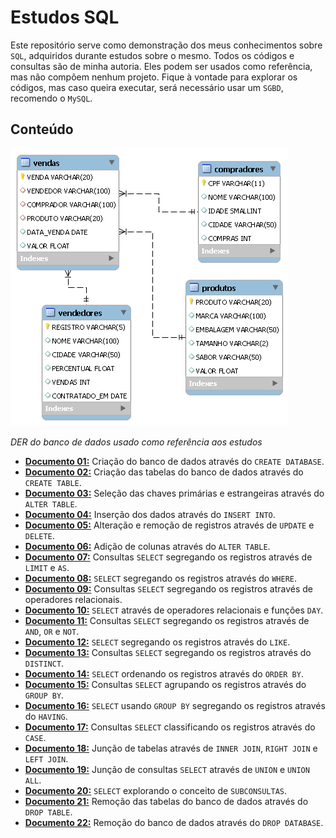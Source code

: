 # Estudos SQL

Este repositório serve como demonstração dos meus conhecimentos sobre `SQL`, adquiridos durante estudos sobre o mesmo. Todos os códigos e consultas são de minha autoria. Eles podem ser usados como referência, mas não compõem nenhum projeto. Fique à vontade para explorar os códigos, mas caso queira executar, será necessário usar um `SGBD`, recomendo o `MySQL`.

## Conteúdo

![DER](Imagens/DER.png)

*DER do banco de dados usado como referência aos estudos*

- **[Documento 01:](Documentos/Documento_01.sql)** Criação do banco de dados através do `CREATE DATABASE`.
- **[Documento 02:](Documentos/Documento_02.sql)** Criação das tabelas do banco de dados através do `CREATE TABLE`.
- **[Documento 03:](Documentos/Documento_03.sql)** Seleção das chaves primárias e estrangeiras através do `ALTER TABLE`.
- **[Documento 04:](Documentos/Documento_04.sql)** Inserção dos dados através do `INSERT INTO`.
- **[Documento 05:](Documentos/Documento_05.sql)** Alteração e remoção de registros através de `UPDATE` e `DELETE`.
- **[Documento 06:](Documentos/Documento_06.sql)** Adição de colunas através do `ALTER TABLE`.
- **[Documento 07:](Documentos/Documento_07.sql)** Consultas `SELECT` segregando os registros através de `LIMIT` e `AS`.
- **[Documento 08:](Documentos/Documento_08.sql)** `SELECT` segregando os registros através do `WHERE`.
- **[Documento 09:](Documentos/Documento_09.sql)** Consultas `SELECT` segregando os registros através de operadores relacionais.
- **[Documento 10:](Documentos/Documento_10.sql)** `SELECT` através de operadores relacionais e funções `DAY`.
- **[Documento 11:](Documentos/Documento_11.sql)** Consultas `SELECT` segregando os registros através de `AND`, `OR` e `NOT`.
- **[Documento 12:](Documentos/Documento_12.sql)** `SELECT` segregando os registros através do `LIKE`.
- **[Documento 13:](Documentos/Documento_13.sql)** Consultas `SELECT` segregando os registros através do `DISTINCT`.
- **[Documento 14:](Documentos/Documento_14.sql)** `SELECT` ordenando os registros através do `ORDER BY`.
- **[Documento 15:](Documentos/Documento_15.sql)** Consultas `SELECT` agrupando os registros através do `GROUP BY`.
- **[Documento 16:](Documentos/Documento_16.sql)** `SELECT` usando `GROUP BY` segregando os registros através do `HAVING`.
- **[Documento 17:](Documentos/Documento_17.sql)** Consultas `SELECT` classificando os registros através do `CASE`.
- **[Documento 18:](Documentos/Documento_18.sql)** Junção de tabelas através de `INNER JOIN`, `RIGHT JOIN` e `LEFT JOIN`.
- **[Documento 19:](Documentos/Documento_19.sql)** Junção de consultas `SELECT` através de `UNION` e `UNION ALL`.
- **[Documento 20:](Documentos/Documento_20.sql)** `SELECT` explorando o conceito de `SUBCONSULTAS`.
- **[Documento 21:](Documentos/Documento_21.sql)** Remoção das tabelas do banco de dados através do `DROP TABLE`.
- **[Documento 22:](Documentos/Documento_22.sql)** Remoção do banco de dados através do `DROP DATABASE`.